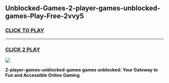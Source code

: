 
## Unblocked-Games-2-player-games-unblocked-games-Play-Free-2vvy5
<h3>
<a href="https://premium76.site?title=2-player-games-unblocked-games&ref=22A">CLICK TO PLAY</a></h3>
<hr>

<h3>
<a href="https://premium76.site?title=2-player-games-unblocked-games&ref=22A">CLICK 2 PLAY</a>
  
</h3>

<a href="https://premium76.site?title=2-player-games-unblocked-games&ref=22A"><img src="https://clearcache.store/games.png"></a>


**2-player-games-unblocked-games games unblocked: Your Gateway to Fun and Accessible Online Gaming**
